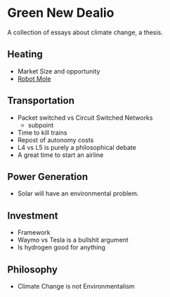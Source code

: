 # Green New Dealio

A collection of essays about climate change, a thesis.

## Heating

* Market Size and opportunity
* [Robot Mole](heating/robot-mole.md)

## Transportation

* Packet switched vs Circuit Switched Networks
    * subpoint
* Time to kill trains
* Repost of autonomy costs
* L4 vs L5 is purely a philosophical debate
* A great time to start an airline

## Power Generation
* Solar will have an environmental problem.

## Investment

* Framework
* Waymo vs Tesla is a bullshit argument
* Is hydrogen good for anything

## Philosophy
* Climate Change is not Environmentalism
